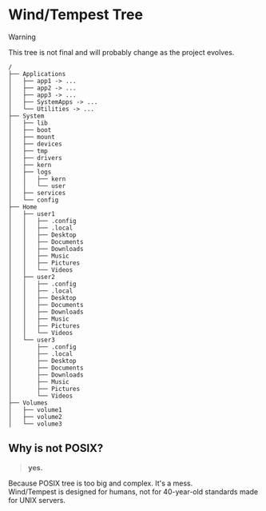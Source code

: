 # Wind/Tempest Tree

> [!WARNING]
> This tree is not final and will probably change as the project evolves.

```
/
├── Applications
│   ├── app1 -> ...
│   ├── app2 -> ...
│   ├── app3 -> ...
│   ├── SystemApps -> ...
│   └── Utilities -> ...
├── System
│   ├── lib
│   ├── boot
│   ├── mount
│   ├── devices
│   ├── tmp
│   ├── drivers
│   ├── kern
│   ├── logs
│   │   ├── kern
│   │   └── user
│   ├── services
│   └── config
├── Home
│   ├── user1
│   │   ├── .config
│   │   ├── .local
│   │   ├── Desktop
│   │   ├── Documents
│   │   ├── Downloads
│   │   ├── Music
│   │   ├── Pictures
│   │   └── Videos
│   ├── user2
│   │   ├── .config
│   │   ├── .local
│   │   ├── Desktop
│   │   ├── Documents
│   │   ├── Downloads
│   │   ├── Music
│   │   ├── Pictures
│   │   └── Videos
│   └── user3
│       ├── .config
│       ├── .local
│       ├── Desktop
│       ├── Documents
│       ├── Downloads
│       ├── Music
│       ├── Pictures
│       └── Videos
├── Volumes
│	├── volume1
│	├── volume2
│	└── volume3
```

## Why is not POSIX?

> **yes.**

Because POSIX tree is too big and complex.  It's a mess.  
Wind/Tempest is designed for humans, not for 40-year-old standards made for UNIX servers.
